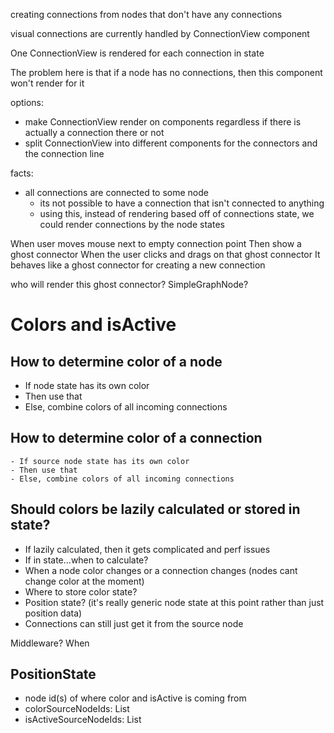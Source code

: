 creating connections from nodes that don't have any connections

visual connections are currently handled by ConnectionView component

One ConnectionView is rendered for each connection in state

The problem here is that if a node has no connections, then this component won't render for it

options:
- make ConnectionView render on components regardless if there is actually a connection there or not
- split ConnectionView into different components for the connectors and the connection line

facts:
- all connections are connected to some node
	- its not possible to have a connection that isn't connected to anything
	- using this, instead of rendering based off of connections state,
		we could render connections by the node states


When user moves mouse next to empty connection point
Then show a ghost connector
When the user clicks and drags on that ghost connector
It behaves like a ghost connector for creating a new connection

who will render this ghost connector?
SimpleGraphNode?

# Colors and isActive

## How to determine color of a node
- If node state has its own color
- Then use that
- Else, combine colors of all incoming connections

## How to determine color of a connection
	- If source node state has its own color
	- Then use that
	- Else, combine colors of all incoming connections

## Should colors be lazily calculated or stored in state?
- If lazily calculated, then it gets complicated and perf issues
- If in state...when to calculate?
- When a node color changes or a connection changes (nodes cant change color at the moment)
- Where to store color state?
- Position state? (it's really generic node state at this point rather than just position data)
- Connections can still just get it from the source node

Middleware?
When

## PositionState
  - node id(s) of where color and isActive is coming from
  - colorSourceNodeIds: List<string>
  - isActiveSourceNodeIds: List<string>
